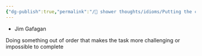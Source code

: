 ```yaml
---
{"dg-publish":true,"permalink":"/🚿 shower thoughts/idioms/Putting the cart before the horse/","created":"2024-12-01T19:20:32.000-06:00","updated":"2024-12-01T19:20:32.000-06:00"}
---
```


- Jim Gafagan 

Doing something out of order that makes the task more challenging or impossible to complete 